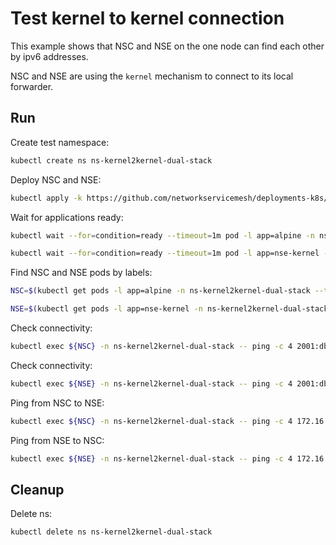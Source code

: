# Test kernel to kernel connection


This example shows that NSC and NSE on the one node can find each other by ipv6 addresses.

NSC and NSE are using the `kernel` mechanism to connect to its local forwarder.

## Run

Create test namespace:
```bash
kubectl create ns ns-kernel2kernel-dual-stack
```

Deploy NSC and NSE:
```bash
kubectl apply -k https://github.com/networkservicemesh/deployments-k8s/examples/features/dual-stack/Kernel2Kernel_dual_stack?ref=e8652465c8255755e70d2eba7c4ade45b633effa
```

Wait for applications ready:
```bash
kubectl wait --for=condition=ready --timeout=1m pod -l app=alpine -n ns-kernel2kernel-dual-stack
```
```bash
kubectl wait --for=condition=ready --timeout=1m pod -l app=nse-kernel -n ns-kernel2kernel-dual-stack
```

Find NSC and NSE pods by labels:
```bash
NSC=$(kubectl get pods -l app=alpine -n ns-kernel2kernel-dual-stack --template '{{range .items}}{{.metadata.name}}{{"\n"}}{{end}}')
```
```bash
NSE=$(kubectl get pods -l app=nse-kernel -n ns-kernel2kernel-dual-stack --template '{{range .items}}{{.metadata.name}}{{"\n"}}{{end}}')
```

Check connectivity:
```bash
kubectl exec ${NSC} -n ns-kernel2kernel-dual-stack -- ping -c 4 2001:db8::
```

Check connectivity:
```bash
kubectl exec ${NSE} -n ns-kernel2kernel-dual-stack -- ping -c 4 2001:db8::1
```

Ping from NSC to NSE:
```bash
kubectl exec ${NSC} -n ns-kernel2kernel-dual-stack -- ping -c 4 172.16.1.100
```

Ping from NSE to NSC:
```bash
kubectl exec ${NSE} -n ns-kernel2kernel-dual-stack -- ping -c 4 172.16.1.101
```

## Cleanup

Delete ns:
```bash
kubectl delete ns ns-kernel2kernel-dual-stack
```
